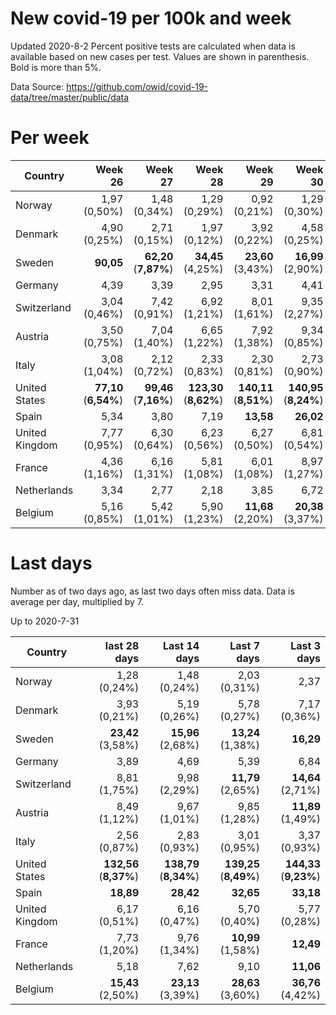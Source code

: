 # New covid-19 per 100k and week
Updated 2020-8-2
Percent positive tests are calculated when data is available based on new cases per test.  Values are shown in parenthesis.  Bold is more than 5%.

Data Source: https://github.com/owid/covid-19-data/tree/master/public/data

# Per week
|Country|Week 26|Week 27|Week 28|Week 29|Week 30|Week 31|
| --- | --: | --: | --: | --: | --: | --: |
|Norway|1,97 (0,50%) |1,48 (0,34%) |1,29 (0,29%) |0,92 (0,21%) |1,29 (0,30%) |2,27 (0,00%) |
|Denmark|4,90 (0,25%) |2,71 (0,15%) |1,97 (0,12%) |3,92 (0,22%) |4,58 (0,25%) |6,06 (0,30%) |
|Sweden|**90,05** |**62,20** (**7,87%**) |**34,45** (4,25%) |**23,60** (3,43%) |**16,99** (2,90%) |**14,11** |
|Germany|4,39 |3,39 |2,95 |3,31 |4,41 |5,52 |
|Switzerland|3,04 (0,46%) |7,42 (0,91%) |6,92 (1,21%) |8,01 (1,61%) |9,35 (2,27%) |**13,83** (2,01%) |
|Austria|3,50 (0,75%) |7,04 (1,40%) |6,65 (1,22%) |7,92 (1,38%) |9,34 (0,85%) |9,72 (1,17%) |
|Italy|3,08 (1,04%) |2,12 (0,72%) |2,33 (0,83%) |2,30 (0,81%) |2,73 (0,90%) |3,25 (0,93%) |
|United States|**77,10** (**6,54%**) |**99,46** (**7,16%**) |**123,30** (**8,62%**) |**140,11** (**8,51%**) |**140,95** (**8,24%**) |**133,66** (**8,37%**) |
|Spain|5,34 |3,80 |7,19 |**13,58** |**26,02** |**40,18** |
|United Kingdom|7,77 (0,95%) |6,30 (0,64%) |6,23 (0,56%) |6,27 (0,50%) |6,81 (0,54%) |6,07 (0,32%) |
|France|4,36 (1,16%) |6,16 (1,31%) |5,81 (1,08%) |6,01 (1,08%) |8,97 (1,27%) |**11,32** (1,41%) |
|Netherlands|3,34 |2,77 |2,18 |3,85 |6,72 |**11,67** |
|Belgium|5,16 (0,85%) |5,42 (1,01%) |5,90 (1,23%) |**11,68** (2,20%) |**20,38** (3,37%) |**23,55** (3,43%) |

# Last days
Number as of two days ago, as last two days often miss data.  Data is average per day, multiplied by 7.

Up to 2020-7-31

|Country|last 28 days|Last 14 days|Last 7 days|Last 3 days|
| --- | --: | --: | --: | --: |
|Norway|1,28 (0,24%)|1,48 (0,24%)|2,03 (0,31%)|2,37|
|Denmark|3,93 (0,21%)|5,19 (0,26%)|5,78 (0,27%)|7,17 (0,36%)|
|Sweden|**23,42** (3,58%)|**15,96** (2,68%)|**13,24** (1,38%)|**16,29**|
|Germany|3,89|4,69|5,39|6,84|
|Switzerland|8,81 (1,75%)|9,98 (2,29%)|**11,79** (2,65%)|**14,64** (2,71%)|
|Austria|8,49 (1,12%)|9,67 (1,01%)|9,85 (1,28%)|**11,89** (1,49%)|
|Italy|2,56 (0,87%)|2,83 (0,93%)|3,01 (0,95%)|3,37 (0,93%)|
|United States|**132,56** (**8,37%**)|**138,79** (**8,34%**)|**139,25** (**8,49%**)|**144,33** (**9,23%**)|
|Spain|**18,89**|**28,42**|**32,65**|**33,18**|
|United Kingdom|6,17 (0,51%)|6,16 (0,47%)|5,70 (0,40%)|5,77 (0,28%)|
|France|7,73 (1,20%)|9,76 (1,34%)|**10,99** (1,58%)|**12,49**|
|Netherlands|5,18|7,62|9,10|**11,06**|
|Belgium|**15,43** (2,50%)|**23,13** (3,39%)|**28,63** (3,60%)|**36,76** (4,42%)|
